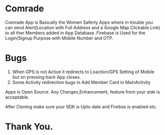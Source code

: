 # Comrade
Comrade  App is Basically  the Women Saferty Apps where in trouble you can send Alert(Location with Full Address and a Google Map Clickable Link) to all ther Members added in App Database. Firebase is Used for the Login/Signup Purpose with Mobile Number and OTP.


# Bugs
1. When GPS is not Active it redirects to Loaction/GPS Setting of Mobile but on pressing back App closes.
2. Some Activity redirection bugs in Add Member Card in MainActivity

Apps is Open Source. Any Changes,Enhancement, feature from your side is acceptable.

After Cloning make sure your SDK is Upto date and Firebse is enabled etc.

# Thank You.

